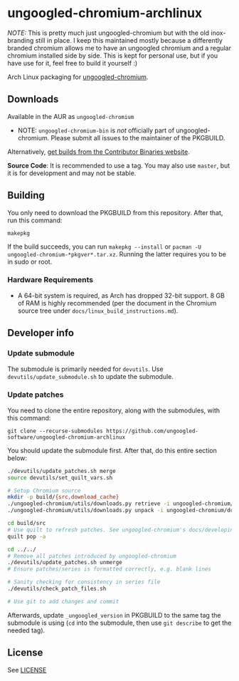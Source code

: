 # ungoogled-chromium-archlinux

*NOTE:* This is pretty much just ungoogled-chromium but with the old inox-branding still in place.
I keep this maintained mostly because a differently branded chromium allows me to have an
ungoogled chromium and a regular chromium installed side by side.
This is kept for personal use, but if you have use for it, feel free to build it yourself :)


Arch Linux packaging for [ungoogled-chromium](//github.com/Eloston/ungoogled-chromium).

## Downloads

Available in the AUR as `ungoogled-chromium`

* NOTE: `ungoogled-chromium-bin` is *not* officially part of ungoogled-chromium. Please submit all issues to the maintainer of the PKGBUILD.

Alternatively, [get builds from the Contributor Binaries website](//ungoogled-software.github.io/ungoogled-chromium-binaries/).

**Source Code**: It is recommended to use a tag. You may also use `master`, but it is for development and may not be stable.

## Building

You only need to download the PKGBUILD from this repository. After that, run this command:

```
makepkg
```

If the build succeeds, you can run `makepkg --install` or `pacman -U ungoogled-chromium-*pkgver*.tar.xz`. Running the latter requires you to be in sudo or root.

### Hardware Requirements

* A 64-bit system is required, as Arch has dropped 32-bit support. 8 GB of RAM is highly recommended (per the document in the Chromium source tree under `docs/linux_build_instructions.md`).

## Developer info

### Update submodule

The submodule is primarily needed for `devutils`. Use `devutils/update_submodule.sh` to update the submodule.

### Update patches

You need to clone the entire repository, along with the submodules, with this command:

`git clone --recurse-submodules https://github.com/ungoogled-software/ungoogled-chromium-archlinux`

You should update the submodule first. After that, do this entire section below:

```sh
./devutils/update_patches.sh merge
source devutils/set_quilt_vars.sh

# Setup Chromium source
mkdir -p build/{src,download_cache}
./ungoogled-chromium/utils/downloads.py retrieve -i ungoogled-chromium/downloads.ini -c build/download_cache
./ungoogled-chromium/utils/downloads.py unpack -i ungoogled-chromium/downloads.ini -c build/download_cache build/src

cd build/src
# Use quilt to refresh patches. See ungoogled-chromium's docs/developing.md section "Updating patches" for more details
quilt pop -a

cd ../../
# Remove all patches introduced by ungoogled-chromium
./devutils/update_patches.sh unmerge
# Ensure patches/series is formatted correctly, e.g. blank lines

# Sanity checking for consistency in series file
./devutils/check_patch_files.sh

# Use git to add changes and commit
```

Afterwards, update `_ungoogled_version` in PKGBUILD to the same tag the submodule is using (`cd` into the submodule, then use `git describe` to get the needed tag).

## License

See [LICENSE](LICENSE)
